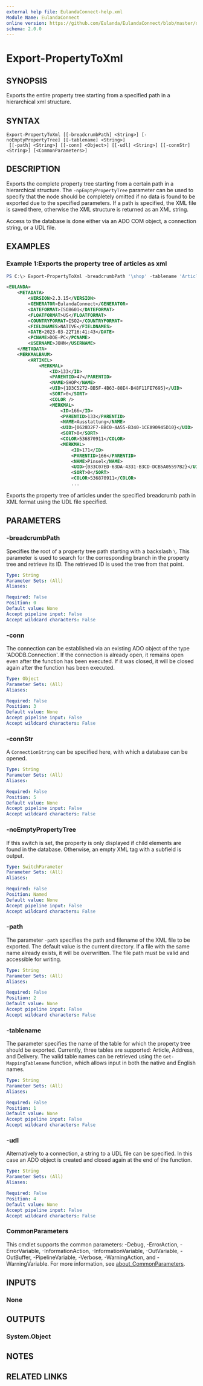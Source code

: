 ```yaml
---
external help file: EulandaConnect-help.xml
Module Name: EulandaConnect
online version: https://github.com/Eulanda/EulandaConnect/blob/master/docs/Export-PropertyToXml.md
schema: 2.0.0
---
```


# Export-PropertyToXml

## SYNOPSIS
Exports the entire property tree starting from a specified path in a hierarchical xml structure.

## SYNTAX

```
Export-PropertyToXml [[-breadcrumbPath] <String>] [-noEmptyPropertyTree] [[-tablename] <String>]
 [[-path] <String>] [[-conn] <Object>] [[-udl] <String>] [[-connStr] <String>] [<CommonParameters>]
```

## DESCRIPTION
Exports the complete property tree starting from a certain path in a hierarchical structure. The `-npEmptyPropertyTree` parameter can be used to specify that the node should be completely omitted if no data is found to be exported due to the specified parameters. If a path is specified, the XML file is saved there, otherwise the XML structure is returned as an XML string.

Access to the database is done either via an ADO COM object, a connection string, or a UDL file.

## EXAMPLES

### Example 1:Exports the property tree of articles as xml
```powershell
PS C:\> Export-PropertyToXml -breadcrumbPath '\shop' -tablename 'Article' -udl 'C:\temp\Eulanda_1 JohnDoe.udl'
```

```xml
<EULANDA>
    <METADATA>
        <VERSION>2.3.15</VERSION>
        <GENERATOR>EulandaConnect</GENERATOR>
        <DATEFORMAT>ISO8601</DATEFORMAT>
        <FLOATFORMAT>US</FLOATFORMAT>
        <COUNTRYFORMAT>ISO2</COUNTRYFORMAT>
        <FIELDNAMES>NATIVE</FIELDNAMES>
        <DATE>2023-03-22T16:41:43</DATE>
        <PCNAME>DOE-PC</PCNAME>
        <USERNAME>JOHN</USERNAME>
    </METADATA>
    <MERKMALBAUM>
        <ARTIKEL>
            <MERKMAL>
                <ID>133</ID>
                <PARENTID>47</PARENTID>
                <NAME>SHOP</NAME>
                <UID>{1D3C5272-BB5F-4B63-88E4-B48F11FE7695}</UID>
                <SORT>0</SORT>
                <COLOR />
                <MERKMAL>
                    <ID>166</ID>
                    <PARENTID>133</PARENTID>
                    <NAME>Ausstattung</NAME>
                    <UID>{0628D2F7-BBC0-4A55-B340-1CEA90945D10}</UID>
                    <SORT>0</SORT>
                    <COLOR>536870911</COLOR>
                    <MERKMAL>
                        <ID>171</ID>
                        <PARENTID>166</PARENTID>
                        <NAME>Pinsel</NAME>
                        <UID>{033C07ED-63DA-4331-B3CD-DCB5A05597B2}</UID>
                        <SORT>0</SORT>
                        <COLOR>536870911</COLOR>
                        ...
```

Exports the property tree of articles under the specified breadcrumb path in XML format using the UDL file specified.

## PARAMETERS

### -breadcrumbPath
Specifies the root of a property tree path starting with a backslash `\`. This parameter is used to search for the corresponding branch in the property tree and retrieve its ID. The retrieved ID is used the tree from that point.

```yaml
Type: String
Parameter Sets: (All)
Aliases:

Required: False
Position: 0
Default value: None
Accept pipeline input: False
Accept wildcard characters: False
```

### -conn
The connection can be established via an existing ADO object of the type 'ADODB.Connection'. If the connection is already open, it remains open even after the function has been executed. If it was closed, it will be closed again after the function has been executed.

```yaml
Type: Object
Parameter Sets: (All)
Aliases:

Required: False
Position: 3
Default value: None
Accept pipeline input: False
Accept wildcard characters: False
```

### -connStr
A `ConnectionString` can be specified here, with which a database can be opened.

```yaml
Type: String
Parameter Sets: (All)
Aliases:

Required: False
Position: 5
Default value: None
Accept pipeline input: False
Accept wildcard characters: False
```

### -noEmptyPropertyTree
If this switch is set, the property is only displayed if child elements are found in the database. Otherwise, an empty XML tag with a subfield is output.

```yaml
Type: SwitchParameter
Parameter Sets: (All)
Aliases:

Required: False
Position: Named
Default value: None
Accept pipeline input: False
Accept wildcard characters: False
```

### -path
The parameter `-path` specifies the path and filename of the XML file to be exported. The default value is the current directory. If a file with the same name already exists, it will be overwritten. The file path must be valid and accessible for writing.

```yaml
Type: String
Parameter Sets: (All)
Aliases:

Required: False
Position: 2
Default value: None
Accept pipeline input: False
Accept wildcard characters: False
```

### -tablename
The parameter specifies the name of the table for which the property tree should be exported. Currently, three tables are supported: Article, Address, and Delivery. The valid table names can be retrieved using the `Get-MappingTablename` function, which allows input in both the native and English names.

```yaml
Type: String
Parameter Sets: (All)
Aliases:

Required: False
Position: 1
Default value: None
Accept pipeline input: False
Accept wildcard characters: False
```

### -udl
Alternatively to a connection, a string to a UDL file can be specified. In this case an ADO object is created and closed again at the end of the function.

```yaml
Type: String
Parameter Sets: (All)
Aliases:

Required: False
Position: 4
Default value: None
Accept pipeline input: False
Accept wildcard characters: False
```

### CommonParameters
This cmdlet supports the common parameters: -Debug, -ErrorAction, -ErrorVariable, -InformationAction, -InformationVariable, -OutVariable, -OutBuffer, -PipelineVariable, -Verbose, -WarningAction, and -WarningVariable. For more information, see [about_CommonParameters](http://go.microsoft.com/fwlink/?LinkID=113216).

## INPUTS

### None

## OUTPUTS

### System.Object
## NOTES

## RELATED LINKS

